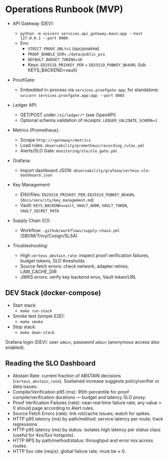 # Operations Runbook (MVP)

- API Gateway (DEV):
  - `python -m uvicorn services.api_gateway.main:app --host 127.0.0.1 --port 8000`
  - Env:
    - `STRICT_PROOF_ONLY=1` (opcjonalnie)
    - `PROOF_BUNDLE_DIR=./data/public_pco`
    - `DEFAULT_BUDGET_TOKENS=10`
    - Keys: `ED25519_PRIVKEY_PEM` + `ED25519_PUBKEY_B64URL` (lub KEYS_BACKEND=vault)

- ProofGate:
  - Embedded in-process via `services.proofgate.app`; for standalone: `uvicorn services.proofgate.app:app --port 8085`

- Ledger API:
  - GET/POST under `/v1/ledger/*` (see OpenAPI)
  - Optional schema validation of receipts: `LEDGER_VALIDATE_SCHEMA=1`

- Metrics (Prometheus):
  - Scrape `http://<gateway>/metrics`
  - Load rules: `observability/prometheus/recording_rules.yml`
  - Alerts/SLO Gate: `monitoring/slo/slo_gate.yml`

- Grafana:
  - Import dashboard JSON: `observability/grafana/certeus-slo-dashboard.json`

- Key Management:
  - ENV/files: `ED25519_PRIVKEY_PEM`, `ED25519_PUBKEY_B64URL` (`docs/security/key_management.md`)
  - Vault: `KEYS_BACKEND=vault`, `VAULT_ADDR`, `VAULT_TOKEN`, `VAULT_SECRET_PATH`

- Supply Chain (CI):
  - Workflow: `.github/workflows/supply-chain.yml` (SBOM/Trivy/Cosign/SLSA)

- Troubleshooting:
  - High `certeus_abstain_rate`: inspect proof verification failures, budget tokens, SLO thresholds
  - Source fetch errors: check network, adapter retries, LAW_CACHE_DIR
  - JWKS errors: verify key backend envs, Vault token/URL
## DEV Stack (docker-compose)

- Start stack:
  - `make run-stack`
- Smoke test (simple E2E):
  - `make smoke`
- Stop stack:
  - `make down-stack`

Grafana login (DEV): user `admin`, password `admin` (anonymous access also enabled).

## Reading the SLO Dashboard

- Abstain Rate: current fraction of ABSTAIN decisions (`certeus_abstain_rate`). Sustained increase suggests policy/verifier or data issues.
- Compile/Verification p95 (ms): 95th percentile for proof compile/verification durations — budget and latency SLO proxy.
- Proof Verification Failures (rate): near‑real‑time failure rate; any value > 0 should page according to Alert rules.
- Source Fetch Errors (rate): link rot/cache issues; watch for spikes.
- HTTP p95 latency (ms) by path/method: service latency per route; track regressions.
- HTTP p95 latency (ms) by status: isolates high latency per status class (useful for 4xx/5xx hotspots).
- HTTP RPS by path/method/status: throughput and error mix across routes.
- HTTP 5xx rate (req/s): global failure rate; must be ≈ 0.

